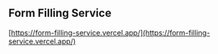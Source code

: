 ## Form Filling Service

[https://form-filling-service.vercel.app/](https://form-filling-service.vercel.app/)


